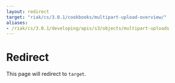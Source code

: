 ```yaml
---
layout: redirect
target: "riak/cs/3.0.1/cookbooks/multipart-upload-overview/"
aliases:
- /riak/cs/3.0.1/developing/apis/s3/objects/multipart-uploads
---
```


# Redirect

This page will redirect to `target`.

